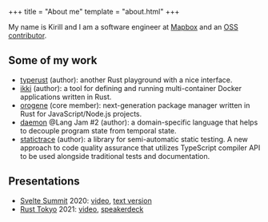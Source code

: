 +++
title = "About me"
template = "about.html"
+++

My name is Kirill and I am a software engineer at [Mapbox](https://www.mapbox.com/) and an [OSS contributor](https://github.com/jlkiri).

## Some of my work

- [typerust](https://github.com/jlkiri/typerust) (author): another Rust playground with a nice interface.
- [ikki](https://github.com/jlkiri/ikki) (author): a tool for defining and running multi-container Docker applications written in Rust.
- [orogene](https://github.com/orogene/orogene) (core member): next-generation package manager written in Rust for JavaScript/Node.js projects.
- [daemon](https://github.com/langjam/jam0002/tree/main/daemon) @Lang Jam #2 (author): a domain-specific language that helps to decouple program state from temporal state.
- [statictrace](https://github.com/yumemi-inc/statictrace) (author): a library for semi-automatic static testing. A new approach to code quality assurance that utilizes TypeScript compiler API to be used alongside traditional tests and documentation.

## Presentations
-  [Svelte Summit](https://sveltesummit.com/) 2020: [video](https://www.youtube.com/watch?v=9S8GUTcMsgA),  [text version](https://www.kirillvasiltsov.com/writing/unlocking-the-power-of-svelte-actions/)
-  [Rust Tokyo](https://rust.tokyo/2021/lineup/en) 2021: [video](https://www.youtube.com/watch?v=qIUB7dPt5ZU), [speakerdeck](https://speakerdeck.com/jlkiri/node-dot-js-in-rust-how-to-do-it-and-what-to-expect-from-it)
